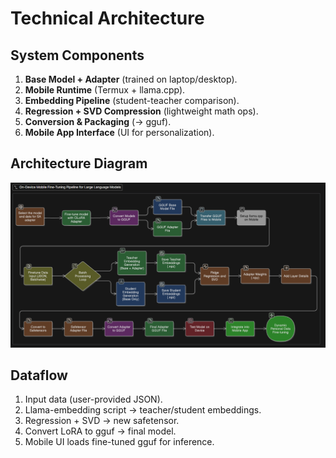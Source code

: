 # Technical Architecture

## System Components
1. **Base Model + Adapter** (trained on laptop/desktop).
2. **Mobile Runtime** (Termux + llama.cpp).
3. **Embedding Pipeline** (student-teacher comparison).
4. **Regression + SVD Compression** (lightweight math ops).
5. **Conversion & Packaging** (→ gguf).
6. **Mobile App Interface** (UI for personalization).

## Architecture Diagram
![Pipeline Diagram](images/pipeline.png)

## Dataflow
1. Input data (user-provided JSON).
2. Llama-embedding script → teacher/student embeddings.
3. Regression + SVD → new safetensor.
4. Convert LoRA to gguf → final model.
5. Mobile UI loads fine-tuned gguf for inference.

